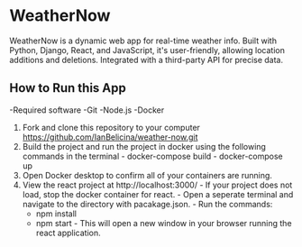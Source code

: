 # WeatherNow

WeatherNow is a dynamic web app for real-time weather info. Built with Python, Django, React, and JavaScript, it's user-friendly, allowing location additions and deletions. Integrated with a third-party API for precise data.

## How to Run this App
 -Required software
  -Git
  -Node.js
  -Docker

  1. Fork and clone this repository to your computer <https://github.com/IanBelicina/weather-now.git>
  2. Build the project and run the project in docker using the following commands in the terminal
    - docker-compose build
    - docker-compose up
  3. Open Docker desktop to confirm all of your containers are running.
  4. View the react project at http://localhost:3000/
    - If your project does not load, stop the docker container for react.
    - Open a seperate terminal and navigate to the directory with pacakage.json.
    - Run the commands:
      - npm install
      - npm start
    - This will open a new window in your browser running the react application.



